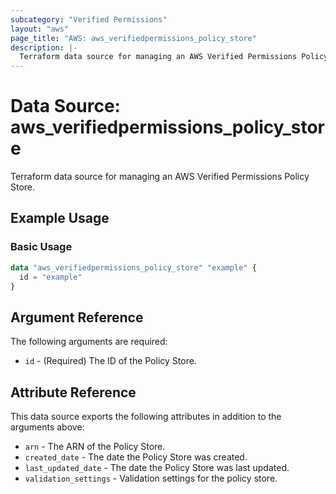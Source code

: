 ```yaml
---
subcategory: "Verified Permissions"
layout: "aws"
page_title: "AWS: aws_verifiedpermissions_policy_store"
description: |-
  Terraform data source for managing an AWS Verified Permissions Policy Store.
---
```


# Data Source: aws_verifiedpermissions_policy_store

Terraform data source for managing an AWS Verified Permissions Policy Store.

## Example Usage

### Basic Usage

```terraform
data "aws_verifiedpermissions_policy_store" "example" {
  id = "example"
}
```

## Argument Reference

The following arguments are required:

* `id` - (Required) The ID of the Policy Store.

## Attribute Reference

This data source exports the following attributes in addition to the arguments above:

* `arn` - The ARN of the Policy Store.
* `created_date` - The date the Policy Store was created.
* `last_updated_date` - The date the Policy Store was last updated.
* `validation_settings` - Validation settings for the policy store.
